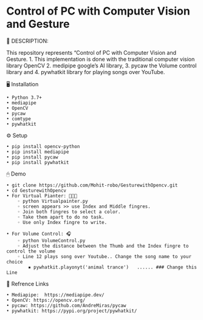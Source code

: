 ﻿#  Control of PC with Computer Vision and Gesture

📝 DESCRIPTION:

This repository represents “Control of PC with Computer Vision and Gesture.
    1. This implementation is done with the traditional computer vision library OpenCV 
    2. medipipe google’s AI library, 
    3. pycaw the Volume control library and 
    4. pywhatkit library for playing songs over YouTube.  

🖥 Installation

    • Python 3.7+
    • mediapipe 
    • OpenCV 
    • pycaw
    • comtype
    • pywhatkit
      
⚙️ Setup

    • pip install opencv-python
    • pip install mediapipe
    • pip install pycaw
    • pip install pywhatkit

 🖱 Demo
 
    • git clone https://github.com/Mohit-robo/GesturewithOpencv.git
    • cd GesturewithOpencv
    • For Virtual Pianter: 🧑🏻‍🎨
        ◦ python Virtualpainter.py
        ◦ screen appears >> use Index and Middle fingres.
        ◦ Join both fingres to select a color.
        ◦ Take them apart to do no task.
        ◦ Use only Index fingre to write.  
          
    • For Volume Control: 🎧
        ◦ python VolumeControl.py
        ◦ Adjust the distance between the Thumb and the Index fingre to control the volume
        ◦ Line 12 plays song over Youtube.. Change the song name to your choice
            ▪ pywhatkit.playonyt('animal trance')   ...... ### Change this Line
	


🔗 Refrence Links
 
    • Mediapipe:  https://mediapipe.dev/
    • OpenCV: https://opencv.org/
    • pycaw: https://github.com/AndreMiras/pycaw
    • pywhatkit: https://pypi.org/project/pywhatkit/

